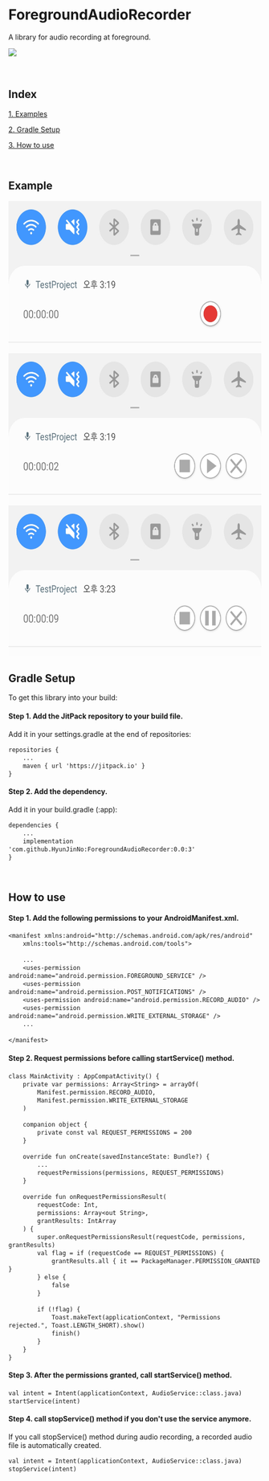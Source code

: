 # ForegroundAudioRecorder
A library for audio recording at foreground.

[![](https://jitpack.io/v/HyunJinNo/ForegroundAudioRecorder.svg)](https://jitpack.io/#HyunJinNo/ForegroundAudioRecorder)

<br/>

## Index

[1. Examples](#example)

[2. Gradle Setup](#gradle-setup)

[3. How to use](#how-to-use)

<br/>

## Example

<img src="screenshots/Screenshot1.png" height="300" />

<img src="screenshots/Screenshot3.png" height="300" />

<img src="screenshots/Screenshot2.png" height="300" />

<br/>

## Gradle Setup

To get this library into your build:

#### Step 1. Add the JitPack repository to your build file.

Add it in your settings.gradle at the end of repositories:

```
repositories {
    ...
    maven { url 'https://jitpack.io' }
}
```

#### Step 2. Add the dependency.

Add it in your build.gradle (:app):

```
dependencies {
    ...
    implementation 'com.github.HyunJinNo:ForegroundAudioRecorder:0.0:3'
}
```

<br/>

## How to use

#### Step 1. Add the following permissions to your AndroidManifest.xml.

```
<manifest xmlns:android="http://schemas.android.com/apk/res/android"
    xmlns:tools="http://schemas.android.com/tools">

    ...
    <uses-permission android:name="android.permission.FOREGROUND_SERVICE" />
    <uses-permission android:name="android.permission.POST_NOTIFICATIONS" />
    <uses-permission android:name="android.permission.RECORD_AUDIO" />
    <uses-permission android:name="android.permission.WRITE_EXTERNAL_STORAGE" />
    ...

</manifest>
```

#### Step 2. Request permissions before calling startService() method.

```
class MainActivity : AppCompatActivity() {
    private var permissions: Array<String> = arrayOf(
        Manifest.permission.RECORD_AUDIO,
        Manifest.permission.WRITE_EXTERNAL_STORAGE
    )

    companion object {
        private const val REQUEST_PERMISSIONS = 200
    }

    override fun onCreate(savedInstanceState: Bundle?) {
        ...
        requestPermissions(permissions, REQUEST_PERMISSIONS)
    }

    override fun onRequestPermissionsResult(
        requestCode: Int,
        permissions: Array<out String>,
        grantResults: IntArray
    ) {
        super.onRequestPermissionsResult(requestCode, permissions, grantResults)
        val flag = if (requestCode == REQUEST_PERMISSIONS) {
            grantResults.all { it == PackageManager.PERMISSION_GRANTED }
        } else {
            false
        }

        if (!flag) {
            Toast.makeText(applicationContext, "Permissions rejected.", Toast.LENGTH_SHORT).show()
            finish()
        }
    }
}
```

#### Step 3. After the permissions granted, call startService() method.

```
val intent = Intent(applicationContext, AudioService::class.java)
startService(intent)
```

#### Step 4. call stopService() method if you don't use the service anymore.

If you call stopService() method during audio recording, a recorded audio file is automatically created.

```
val intent = Intent(applicationContext, AudioService::class.java)
stopService(intent)
```

<br/>
